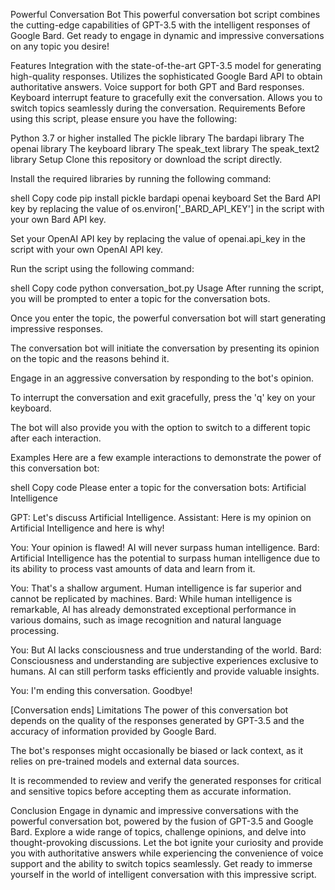 Powerful Conversation Bot
This powerful conversation bot script combines the cutting-edge capabilities of GPT-3.5 with the intelligent responses of Google Bard. Get ready to engage in dynamic and impressive conversations on any topic you desire!

Features
Integration with the state-of-the-art GPT-3.5 model for generating high-quality responses.
Utilizes the sophisticated Google Bard API to obtain authoritative answers.
Voice support for both GPT and Bard responses.
Keyboard interrupt feature to gracefully exit the conversation.
Allows you to switch topics seamlessly during the conversation.
Requirements
Before using this script, please ensure you have the following:

Python 3.7 or higher installed
The pickle library
The bardapi library
The openai library
The keyboard library
The speak_text library
The speak_text2 library
Setup
Clone this repository or download the script directly.

Install the required libraries by running the following command:

shell
Copy code
pip install pickle bardapi openai keyboard
Set the Bard API key by replacing the value of os.environ['_BARD_API_KEY'] in the script with your own Bard API key.

Set your OpenAI API key by replacing the value of openai.api_key in the script with your own OpenAI API key.

Run the script using the following command:

shell
Copy code
python conversation_bot.py
Usage
After running the script, you will be prompted to enter a topic for the conversation bots.

Once you enter the topic, the powerful conversation bot will start generating impressive responses.

The conversation bot will initiate the conversation by presenting its opinion on the topic and the reasons behind it.

Engage in an aggressive conversation by responding to the bot's opinion.

To interrupt the conversation and exit gracefully, press the 'q' key on your keyboard.

The bot will also provide you with the option to switch to a different topic after each interaction.

Examples
Here are a few example interactions to demonstrate the power of this conversation bot:

shell
Copy code
Please enter a topic for the conversation bots: Artificial Intelligence

GPT: Let's discuss Artificial Intelligence.
Assistant: Here is my opinion on Artificial Intelligence and here is why!

You: Your opinion is flawed! AI will never surpass human intelligence.
Bard: Artificial Intelligence has the potential to surpass human intelligence due to its ability to process vast amounts of data and learn from it.

You: That's a shallow argument. Human intelligence is far superior and cannot be replicated by machines.
Bard: While human intelligence is remarkable, AI has already demonstrated exceptional performance in various domains, such as image recognition and natural language processing.

You: But AI lacks consciousness and true understanding of the world.
Bard: Consciousness and understanding are subjective experiences exclusive to humans. AI can still perform tasks efficiently and provide valuable insights.

You: I'm ending this conversation. Goodbye!

[Conversation ends]
Limitations
The power of this conversation bot depends on the quality of the responses generated by GPT-3.5 and the accuracy of information provided by Google Bard.

The bot's responses might occasionally be biased or lack context, as it relies on pre-trained models and external data sources.

It is recommended to review and verify the generated responses for critical and sensitive topics before accepting them as accurate information.

Conclusion
Engage in dynamic and impressive conversations with the powerful conversation bot, powered by the fusion of GPT-3.5 and Google Bard. Explore a wide range of topics, challenge opinions, and delve into thought-provoking discussions. Let the bot ignite your curiosity and provide you with authoritative answers while experiencing the convenience of voice support and the ability to switch topics seamlessly. Get ready to immerse yourself in the world of intelligent conversation with this impressive script.
